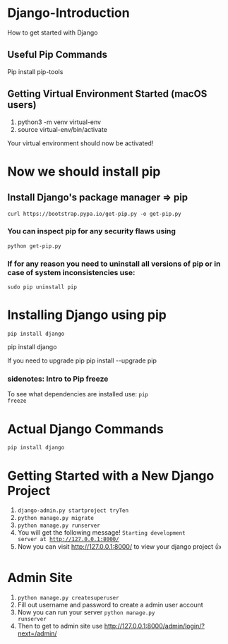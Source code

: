 # Django-Introduction
How to get started with Django

## Useful Pip Commands
Pip install pip-tools

## Getting Virtual Environment Started (macOS users)
1. python3 -m venv virtual-env
2. source virtual-env/bin/activate

Your virtual environment should now be activated!

# Now we should install pip

## Install Django's package manager => pip
```
curl https://bootstrap.pypa.io/get-pip.py -o get-pip.py
```

### You can inspect pip for any security flaws using
```
python get-pip.py
```

### If for any reason you need to uninstall all versions of pip or in case of system inconsistencies use:
```
sudo pip uninstall pip
```

# Installing Django using pip
```
pip install django
```



pip install django

If you need to upgrade pip
pip install --upgrade pip



### sidenotes: Intro to Pip freeze
To see what dependencies are installed use:
<code>pip freeze</code>
# Actual Django Commands
<code>pip install django</code>
# Getting Started with a New Django Project
1. <code>django-admin.py startproject tryTen</code>
2. <code>python manage.py migrate</code>
3. <code>python manage.py runserver</code>
4. You will get the following message!
<code>Starting development server at http://127.0.0.1:8000/</code>
5. Now you can visit http://127.0.0.1:8000/ to view your django project :+1:
# Admin Site
1. <code>python manage.py createsuperuser</code>
2. Fill out username and password to create a admin user account
3. Now you can run your server
<code>python manage.py runserver</code>
4. Then to get to admin site use
http://127.0.0.1:8000/admin/login/?next=/admin/
